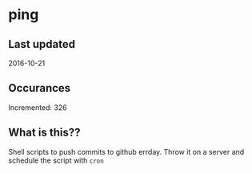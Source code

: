 # ping

## Last updated
2016-10-21

## Occurances
Incremented: 326

## What is this?? 
Shell scripts to push commits to github errday. Throw it on a server and schedule the script with `cron`
